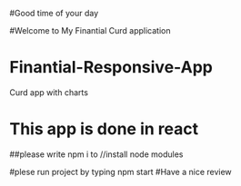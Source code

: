 #Good time of your day

#Welcome to My Finantial Curd application
# Finantial-Responsive-App
Curd app with charts 
# This app is done in react 
##please write 
npm i to //install node modules 

#plese run project by typing 
npm start
#Have a nice review 


